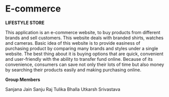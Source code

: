 # E-commerce
**LIFESTYLE STORE**

This application is an e-commerce website, to buy products from different brands and sell customers. This website deals with branded shirts, watches and cameras. Basic idea of this website is to provide easiness of  purchasing product by comparing many brands and styles under a single website. The best thing about it is buying options that are quick, convenient and user-friendly with the ability to transfer fund online. Because of  its convenience, consumers can save not only their lots of time but also money by searching their products easily and making purchasing online.

**Group Members**

Sanjana Jain
Sanju Raj
Tulika Bhalla
Utkarsh Srivastava
